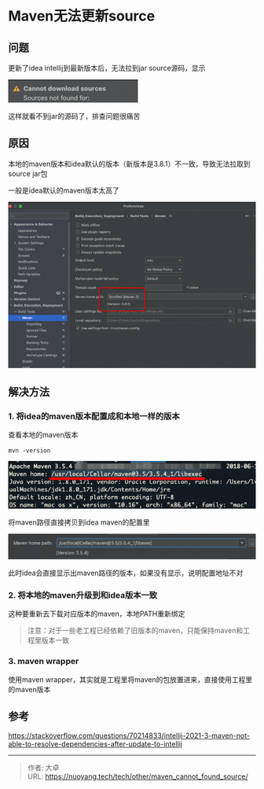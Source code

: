 # Maven无法更新source


## 问题

更新了idea intellij到最新版本后，无法拉到jar source源码，显示

![image-20230404095950626](index.assets/image-20230404095950626.png)

这样就看不到jar的源码了，排查问题很痛苦

## 原因

本地的maven版本和idea默认的版本（新版本是3.8.1）不一致，导致无法拉取到source jar包



一般是idea默认的maven版本太高了



![image-20230404100429858](index.assets/image-20230404100429858.png)

## 解决方法

### 1. 将idea的maven版本配置成和本地一样的版本

查看本地的maven版本

```
mvn -version
```



![image-20230404100725148](index.assets/image-20230404100725148.png)



将maven路径直接拷贝到idea maven的配置里

![image-20230404100614044](index.assets/image-20230404100614044.png)

此时idea会直接显示出maven路径的版本，如果没有显示，说明配置地址不对



### 2. 将本地的maven升级到和idea版本一致

这种要重新去下载对应版本的maven，本地PATH重新绑定



> 注意：对于一些老工程已经依赖了旧版本的maven，只能保持maven和工程里版本一致



### 3. maven wrapper

使用maven wrapper，其实就是工程里将maven的包放置进来，直接使用工程里的maven版本



## 参考

https://stackoverflow.com/questions/70214833/intellij-2021-3-maven-not-able-to-resolve-dependencies-after-update-to-intellij

---

> 作者: 大卓  
> URL: https://nuoyang.tech/tech/other/maven_cannot_found_source/  

